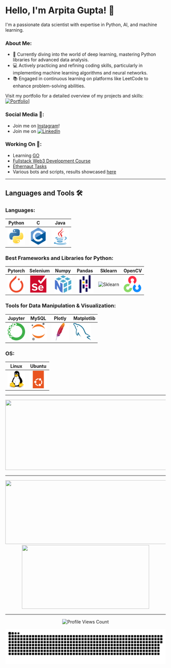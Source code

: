 # Hello, I'm Arpita Gupta! 👋

I'm a passionate data scientist with expertise in Python, AI, and machine learning. 
### About Me:
- 🌱 Currently diving into the world of deep learning, mastering Python libraries for advanced data analysis.
- 💻 Actively practicing and refining coding skills, particularly in implementing machine learning algorithms and neural networks.
- 📚 Engaged in continuous learning on platforms like LeetCode to enhance problem-solving abilities.

Visit my portfolio for a detailed overview of my projects and skills: [![Portfolio](https://img.shields.io/badge/Portfolio-Visit-brightgreen?style=for-the-badge&logo=github)](https://arpitagupta11.github.io/)]



### Social Media 📡:
- Join me on [Instagram](https://www.instagram.com/arpita._.gupta/)!
- Join me on [![LinkedIn](https://img.shields.io/badge/LinkedIn-Connect-blue?style=for-the-badge&logo=linkedin)](https://www.linkedin.com/in/arpita-gupta-b74958237?)



### Working On 🚀:
- Learning [GO](https://github.com/sammorozov/go_ilya_kruk)
- [Fullstack Web3 Development Course](https://github.com/sammorozov/full_course_crypto_32)
- [Ethernaut Tasks](https://github.com/sammorozov/ethernaut_source_tasks)
- Various bots and scripts, results showcased [here](https://t.me/from_the_teapot_to_the_investor)

---

## Languages and Tools 🛠️
### Languages:
| Python | C | Java |
|--------|---|------|
| <img src="https://github.com/devicons/devicon/blob/master/icons/python/python-original.svg" alt="Python" width="55" height="55"/> | <img src="https://github.com/devicons/devicon/blob/master/icons/c/c-original.svg" alt="C" width="55" height="55"/> | <img src="https://github.com/devicons/devicon/blob/master/icons/java/java-original.svg" alt="Java" width="55" height="55"/> | <img src="https://github.com/devicons/devicon/blob/master/icons/go/go-original.svg" alt="Go" width="55" height="55"/> |

### Best Frameworks and Libraries for Python:
| Pytorch | Selenium | Numpy | Pandas | Sklearn | OpenCV |
|---------|----------|-------|--------|---------|--------|
| <img src="https://github.com/devicons/devicon/blob/master/icons/pytorch/pytorch-original.svg" alt="Pytorch" width="55" height="55"/> | <img src="https://github.com/devicons/devicon/blob/master/icons/selenium/selenium-original.svg" alt="Selenium" width="55" height="55"/> | <img src="https://github.com/devicons/devicon/blob/master/icons/numpy/numpy-original.svg" alt="Numpy" width="55" height="55"/> | <img src="https://github.com/devicons/devicon/blob/master/icons/pandas/pandas-original.svg" alt="Pandas" width="55" height="55"/> | <img src="https://github.com/devicons/devicon/blob/master/icons/scikit-learn/scikit-learn-original.svg" alt="Sklearn" width="55" height="55"/> | <img src="https://github.com/devicons/devicon/blob/master/icons/opencv/opencv-original.svg" alt="OpenCV" width="55" height="55"/> |

### Tools for Data Manipulation & Visualization:
| Jupyter | MySQL | Plotly | Matplotlib |
|---------|-------|--------|------------|
| <img src="https://github.com/devicons/devicon/blob/master/icons/anaconda/anaconda-original.svg" alt="Anaconda" width="55" height="55"/> | <img src="https://github.com/devicons/devicon/blob/master/icons/jupyter/jupyter-original.svg" alt="Jupyter" width="55" height="55"/> | <img src="https://github.com/devicons/devicon/blob/master/icons/apache/apache-original.svg" alt="Spark" width="55" height="55"/> | <img src="https://github.com/devicons/devicon/blob/master/icons/mysql/mysql-original.svg" alt="MySQL" width="55" height="55"/> | <img src="https://github.com/devicons/devicon/blob/master/icons/postgresql/postgresql-original.svg" alt="Postgres" width="55" height="55"/> | <img src="https://github.com/devicons/devicon/blob/master/icons/sqlite/sqlite-original.svg" alt="SQLite" width="55" height="55"/> | <img src="https://github.com/devicons/devicon/blob/master/icons/plotly/plotly-original.svg" alt="Plotly" width="55" height="55"/> | <img src="https://github.com/devicons/devicon/blob/master/icons/matplotlib/matplotlib-original.svg" alt="Matplotlib" width="55" height="55"/> |

### OS:
| Linux | Ubuntu |
|-------|--------|
| <img src="https://github.com/devicons/devicon/blob/master/icons/linux/linux-original.svg" alt="Linux" width="55" height="55"/> | <img src="https://github.com/devicons/devicon/blob/master/icons/ubuntu/ubuntu-plain.svg" alt="Ubuntu" width="55" height="55"/> | <img src="https://github.com/canaleal/devicon/blob/new-icon-kali-linux/icons/kalilinux/kalilinux-original.svg" alt="Kali Linux" width="55" height="55"/> |

---

<p align="center">
  <img width="800" height="220" src="https://streak-stats.demolab.com?user=arpitagupta11&theme=highcontrast&hide_border=true&border_radius=5&card_width=800">
</p>

---

<p align="center">
  <img width="600" height="200" src="https://github-readme-stats.vercel.app/api?username=arpitagupta11&show_icons=true&theme=vision-friendly-dark">
  <img width="400" height="200" src="https://github-readme-stats.vercel.app/api/top-langs/?username=arpitagupta11&layout=compact&theme=vision-friendly-dark">
</p>

---

<div align="center">
  <img src="https://komarev.com/ghpvc/?username=arpitagupta11&style=for-the-badge&color=orange" alt="Profile Views Count"/>
</div>

<p align="center">
  <img width="1000" src="github-snake.svg" alt="snake"/>
</p>
